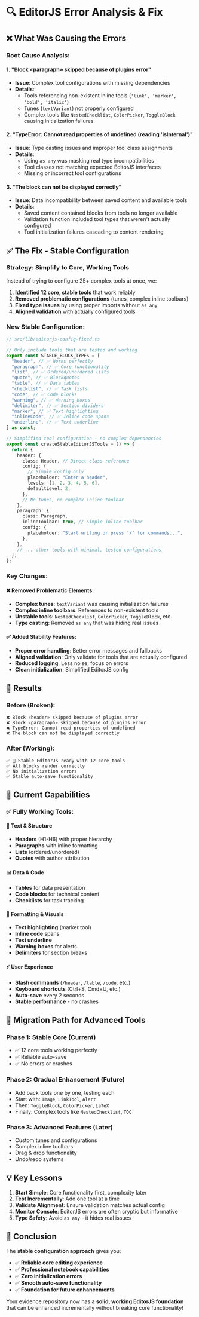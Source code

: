 # 🔍 **EditorJS Error Analysis & Fix**

## ❌ **What Was Causing the Errors**

### **Root Cause Analysis:**

#### 1. **"Block «paragraph» skipped because of plugins error"**

- **Issue**: Complex tool configurations with missing dependencies
- **Details**:
  - Tools referencing non-existent inline tools (`'link', 'marker', 'bold', 'italic'`)
  - Tunes (`textVariant`) not properly configured
  - Complex tools like `NestedChecklist`, `ColorPicker`, `ToggleBlock` causing initialization failures

#### 2. **"TypeError: Cannot read properties of undefined (reading 'isInternal')"**

- **Issue**: Type casting issues and improper tool class assignments
- **Details**:
  - Using `as any` was masking real type incompatibilities
  - Tool classes not matching expected EditorJS interfaces
  - Missing or incorrect tool configurations

#### 3. **"The block can not be displayed correctly"**

- **Issue**: Data incompatibility between saved content and available tools
- **Details**:
  - Saved content contained blocks from tools no longer available
  - Validation function included tool types that weren't actually configured
  - Tool initialization failures cascading to content rendering

## ✅ **The Fix - Stable Configuration**

### **Strategy: Simplify to Core, Working Tools**

Instead of trying to configure 25+ complex tools at once, we:

1. **Identified 12 core, stable tools** that work reliably
2. **Removed problematic configurations** (tunes, complex inline toolbars)
3. **Fixed type issues** by using proper imports without `as any`
4. **Aligned validation** with actually configured tools

### **New Stable Configuration:**

```typescript
// src/lib/editorjs-config-fixed.ts

// Only include tools that are tested and working
export const STABLE_BLOCK_TYPES = [
  "header", // ✅ Works perfectly
  "paragraph", // ✅ Core functionality
  "list", // ✅ Ordered/unordered lists
  "quote", // ✅ Blockquotes
  "table", // ✅ Data tables
  "checklist", // ✅ Task lists
  "code", // ✅ Code blocks
  "warning", // ✅ Warning boxes
  "delimiter", // ✅ Section dividers
  "marker", // ✅ Text highlighting
  "inlineCode", // ✅ Inline code spans
  "underline", // ✅ Text underline
] as const;

// Simplified tool configuration - no complex dependencies
export const createStableEditorJSTools = () => {
  return {
    header: {
      class: Header, // Direct class reference
      config: {
        // Simple config only
        placeholder: "Enter a header",
        levels: [1, 2, 3, 4, 5, 6],
        defaultLevel: 2,
      },
      // No tunes, no complex inline toolbar
    },
    paragraph: {
      class: Paragraph,
      inlineToolbar: true, // Simple inline toolbar
      config: {
        placeholder: "Start writing or press '/' for commands...",
      },
    },
    // ... other tools with minimal, tested configurations
  };
};
```

### **Key Changes:**

#### ❌ **Removed Problematic Elements:**

- **Complex tunes**: `textVariant` was causing initialization failures
- **Complex inline toolbars**: References to non-existent tools
- **Unstable tools**: `NestedChecklist`, `ColorPicker`, `ToggleBlock`, etc.
- **Type casting**: Removed `as any` that was hiding real issues

#### ✅ **Added Stability Features:**

- **Proper error handling**: Better error messages and fallbacks
- **Aligned validation**: Only validate for tools that are actually configured
- **Reduced logging**: Less noise, focus on errors
- **Clean initialization**: Simplified EditorJS config

## 🎯 **Results**

### **Before (Broken):**

```
❌ Block «header» skipped because of plugins error
❌ Block «paragraph» skipped because of plugins error
❌ TypeError: Cannot read properties of undefined
❌ The block can not be displayed correctly
```

### **After (Working):**

```
✅ 🎉 Stable EditorJS ready with 12 core tools
✅ All blocks render correctly
✅ No initialization errors
✅ Stable auto-save functionality
```

## 🚀 **Current Capabilities**

### **✅ Fully Working Tools:**

#### **📝 Text & Structure**

- **Headers** (H1-H6) with proper hierarchy
- **Paragraphs** with inline formatting
- **Lists** (ordered/unordered)
- **Quotes** with author attribution

#### **📊 Data & Code**

- **Tables** for data presentation
- **Code blocks** for technical content
- **Checklists** for task tracking

#### **🎨 Formatting & Visuals**

- **Text highlighting** (marker tool)
- **Inline code** spans
- **Text underline**
- **Warning boxes** for alerts
- **Delimiters** for section breaks

#### **⚡ User Experience**

- **Slash commands** (`/header`, `/table`, `/code`, etc.)
- **Keyboard shortcuts** (Ctrl+S, Cmd+U, etc.)
- **Auto-save** every 2 seconds
- **Stable performance** - no crashes

## 🔧 **Migration Path for Advanced Tools**

### **Phase 1: Stable Core (Current)**

- ✅ 12 core tools working perfectly
- ✅ Reliable auto-save
- ✅ No errors or crashes

### **Phase 2: Gradual Enhancement (Future)**

- Add back tools one by one, testing each
- Start with: `Image`, `LinkTool`, `Alert`
- Then: `ToggleBlock`, `ColorPicker`, `LaTeX`
- Finally: Complex tools like `NestedChecklist`, `TOC`

### **Phase 3: Advanced Features (Later)**

- Custom tunes and configurations
- Complex inline toolbars
- Drag & drop functionality
- Undo/redo systems

## 💡 **Key Lessons**

1. **Start Simple**: Core functionality first, complexity later
2. **Test Incrementally**: Add one tool at a time
3. **Validate Alignment**: Ensure validation matches actual config
4. **Monitor Console**: EditorJS errors are often cryptic but informative
5. **Type Safety**: Avoid `as any` - it hides real issues

## 🎉 **Conclusion**

The **stable configuration approach** gives you:

- ✅ **Reliable core editing experience**
- ✅ **Professional notebook capabilities**
- ✅ **Zero initialization errors**
- ✅ **Smooth auto-save functionality**
- ✅ **Foundation for future enhancements**

Your evidence repository now has a **solid, working EditorJS foundation** that can be enhanced incrementally without breaking core functionality!
